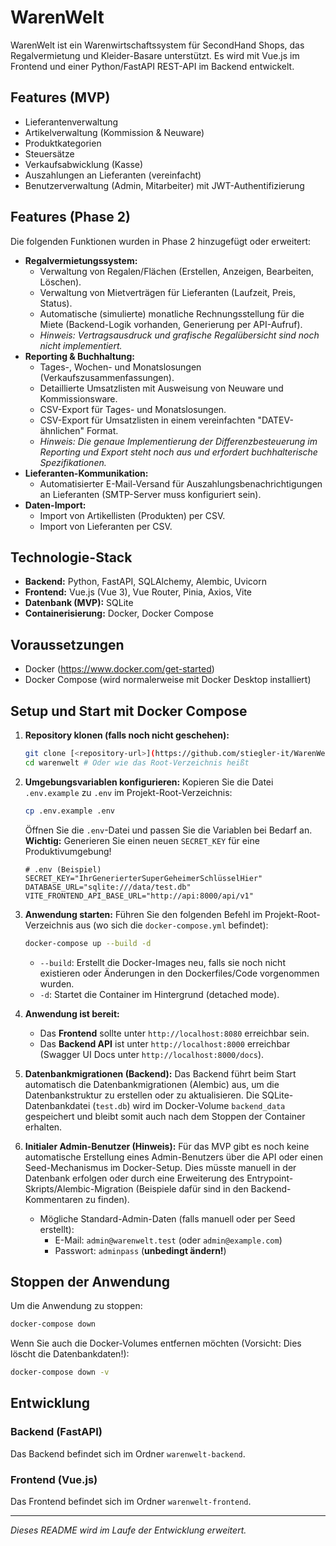 # WarenWelt

WarenWelt ist ein Warenwirtschaftssystem für SecondHand Shops, das Regalvermietung und Kleider-Basare unterstützt. Es wird mit Vue.js im Frontend und einer Python/FastAPI REST-API im Backend entwickelt.

## Features (MVP)

*   Lieferantenverwaltung
*   Artikelverwaltung (Kommission & Neuware)
*   Produktkategorien
*   Steuersätze
*   Verkaufsabwicklung (Kasse)
*   Auszahlungen an Lieferanten (vereinfacht)
*   Benutzerverwaltung (Admin, Mitarbeiter) mit JWT-Authentifizierung

## Features (Phase 2)

Die folgenden Funktionen wurden in Phase 2 hinzugefügt oder erweitert:

*   **Regalvermietungssystem:**
    *   Verwaltung von Regalen/Flächen (Erstellen, Anzeigen, Bearbeiten, Löschen).
    *   Verwaltung von Mietverträgen für Lieferanten (Laufzeit, Preis, Status).
    *   Automatische (simulierte) monatliche Rechnungsstellung für die Miete (Backend-Logik vorhanden, Generierung per API-Aufruf).
    *   *Hinweis: Vertragsausdruck und grafische Regalübersicht sind noch nicht implementiert.*
*   **Reporting & Buchhaltung:**
    *   Tages-, Wochen- und Monatslosungen (Verkaufszusammenfassungen).
    *   Detaillierte Umsatzlisten mit Ausweisung von Neuware und Kommissionsware.
    *   CSV-Export für Tages- und Monatslosungen.
    *   CSV-Export für Umsatzlisten in einem vereinfachten "DATEV-ähnlichen" Format.
    *   *Hinweis: Die genaue Implementierung der Differenzbesteuerung im Reporting und Export steht noch aus und erfordert buchhalterische Spezifikationen.*
*   **Lieferanten-Kommunikation:**
    *   Automatisierter E-Mail-Versand für Auszahlungsbenachrichtigungen an Lieferanten (SMTP-Server muss konfiguriert sein).
*   **Daten-Import:**
    *   Import von Artikellisten (Produkten) per CSV.
    *   Import von Lieferanten per CSV.

## Technologie-Stack

*   **Backend:** Python, FastAPI, SQLAlchemy, Alembic, Uvicorn
*   **Frontend:** Vue.js (Vue 3), Vue Router, Pinia, Axios, Vite
*   **Datenbank (MVP):** SQLite
*   **Containerisierung:** Docker, Docker Compose

## Voraussetzungen

*   Docker (https://www.docker.com/get-started)
*   Docker Compose (wird normalerweise mit Docker Desktop installiert)

## Setup und Start mit Docker Compose

1.  **Repository klonen (falls noch nicht geschehen):**
    ```bash
    git clone [<repository-url>](https://github.com/stiegler-it/WarenWelt.git)
    cd warenwelt # Oder wie das Root-Verzeichnis heißt
    ```

2.  **Umgebungsvariablen konfigurieren:**
    Kopieren Sie die Datei `.env.example` zu `.env` im Projekt-Root-Verzeichnis:
    ```bash
    cp .env.example .env
    ```
    Öffnen Sie die `.env`-Datei und passen Sie die Variablen bei Bedarf an. **Wichtig:** Generieren Sie einen neuen `SECRET_KEY` für eine Produktivumgebung!
    ```dotenv
    # .env (Beispiel)
    SECRET_KEY="IhrGenerierterSuperGeheimerSchlüsselHier"
    DATABASE_URL="sqlite:///data/test.db"
    VITE_FRONTEND_API_BASE_URL="http://api:8000/api/v1"
    ```

3.  **Anwendung starten:**
    Führen Sie den folgenden Befehl im Projekt-Root-Verzeichnis aus (wo sich die `docker-compose.yml` befindet):
    ```bash
    docker-compose up --build -d
    ```
    *   `--build`: Erstellt die Docker-Images neu, falls sie noch nicht existieren oder Änderungen in den Dockerfiles/Code vorgenommen wurden.
    *   `-d`: Startet die Container im Hintergrund (detached mode).

4.  **Anwendung ist bereit:**
    *   Das **Frontend** sollte unter `http://localhost:8080` erreichbar sein.
    *   Das **Backend API** ist unter `http://localhost:8000` erreichbar (Swagger UI Docs unter `http://localhost:8000/docs`).

5.  **Datenbankmigrationen (Backend):**
    Das Backend führt beim Start automatisch die Datenbankmigrationen (Alembic) aus, um die Datenbankstruktur zu erstellen oder zu aktualisieren. Die SQLite-Datenbankdatei (`test.db`) wird im Docker-Volume `backend_data` gespeichert und bleibt somit auch nach dem Stoppen der Container erhalten.

6.  **Initialer Admin-Benutzer (Hinweis):**
    Für das MVP gibt es noch keine automatische Erstellung eines Admin-Benutzers über die API oder einen Seed-Mechanismus im Docker-Setup. Dies müsste manuell in der Datenbank erfolgen oder durch eine Erweiterung des Entrypoint-Skripts/Alembic-Migration (Beispiele dafür sind in den Backend-Kommentaren zu finden).
    *   Mögliche Standard-Admin-Daten (falls manuell oder per Seed erstellt):
        *   E-Mail: `admin@warenwelt.test` (oder `admin@example.com`)
        *   Passwort: `adminpass` (**unbedingt ändern!**)

## Stoppen der Anwendung

Um die Anwendung zu stoppen:
```bash
docker-compose down
```
Wenn Sie auch die Docker-Volumes entfernen möchten (Vorsicht: Dies löscht die Datenbankdaten!):
```bash
docker-compose down -v
```

## Entwicklung

### Backend (FastAPI)
Das Backend befindet sich im Ordner `warenwelt-backend`.

### Frontend (Vue.js)
Das Frontend befindet sich im Ordner `warenwelt-frontend`.

---
*Dieses README wird im Laufe der Entwicklung erweitert.*
